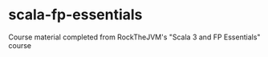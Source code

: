 # scala-fp-essentials
 Course material completed from RockTheJVM's "Scala 3 and FP Essentials" course
